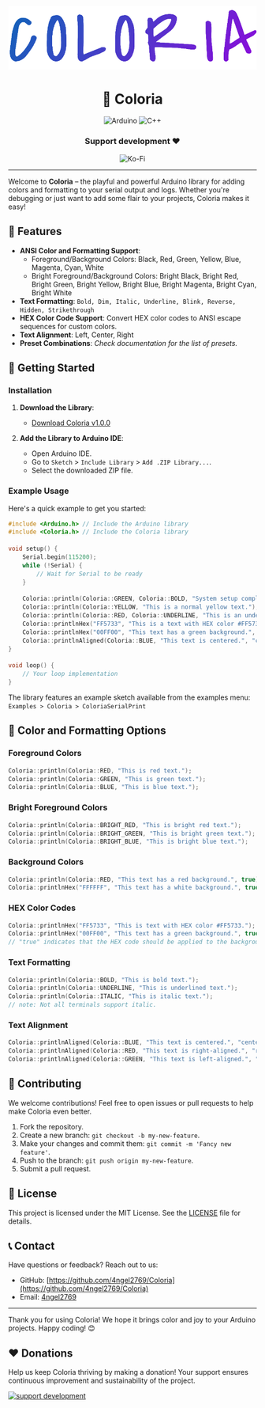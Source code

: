<div align="center">
    <img src="coloria.png" width=512>
    <h1>🎨 Coloria</h1>
    <!-- Badges -->
    <div>
        <img src="https://img.shields.io/badge/-Arduino-00979D?style=for-the-badge&logo=Arduino&logoColor=white" alt="Arduino" />
        <img src="https://img.shields.io/badge/c++-%2300599C.svg?style=for-the-badge&logo=c%2B%2B&logoColor=white" alt="C++" />
    </div>
    <h3>Support development ❤️</h3>
    <div>
        <img src="https://img.shields.io/badge/Ko--fi-F16061?style=for-the-badge&logo=ko-fi&logoColor=white" alt="Ko-Fi" href="https://ko-fi.com/angeldev0" />
    </div>
</div>

---

Welcome to **Coloria** – the playful and powerful Arduino library for adding colors and formatting to your serial output and logs. Whether you're debugging or just want to add some flair to your projects, Coloria makes it easy!

## 🌟 Features

- **ANSI Color and Formatting Support**:
  - Foreground/Background Colors: Black, Red, Green, Yellow, Blue, Magenta, Cyan, White
  - Bright Foreground/Background Colors: Bright Black, Bright Red, Bright Green, Bright Yellow, Bright Blue, Bright Magenta, Bright Cyan, Bright White
- **Text Formatting**: `Bold, Dim, Italic, Underline, Blink, Reverse, Hidden, Strikethrough`
- **HEX Color Code Support**: Convert HEX color codes to ANSI escape sequences for custom colors.
- **Text Alignment**: Left, Center, Right
- **Preset Combinations**: _Check documentation for the list of presets._

## 🚀 Getting Started

### Installation

1. **Download the Library**:
   - [Download Coloria v1.0.0](https://github.com/4ngel2769/Coloria/archive/v1.0.0.zip)

2. **Add the Library to Arduino IDE**:
   - Open Arduino IDE.
   - Go to `Sketch` > `Include Library` > `Add .ZIP Library...`.
   - Select the downloaded ZIP file.

### Example Usage

Here's a quick example to get you started:

```cpp
#include <Arduino.h> // Include the Arduino library
#include <Coloria.h> // Include the Coloria library

void setup() {
    Serial.begin(115200);
    while (!Serial) {
        // Wait for Serial to be ready
    }
    
    Coloria::println(Coloria::GREEN, Coloria::BOLD, "System setup complete.");
    Coloria::println(Coloria::YELLOW, "This is a normal yellow text.");
    Coloria::println(Coloria::RED, Coloria::UNDERLINE, "This is an underlined red text.");
    Coloria::printlnHex("FF5733", "This is a text with HEX color #FF5733.");
    Coloria::printlnHex("00FF00", "This text has a green background.", true);
    Coloria::printlnAligned(Coloria::BLUE, "This text is centered.", "center", 40);
}

void loop() {
    // Your loop implementation
}
```
The library features an example sketch available from the examples menu: `Examples > Coloria > ColoriaSerialPrint`


## 🎨 Color and Formatting Options

### Foreground Colors

```cpp
Coloria::println(Coloria::RED, "This is red text.");
Coloria::println(Coloria::GREEN, "This is green text.");
Coloria::println(Coloria::BLUE, "This is blue text.");
```

### Bright Foreground Colors

```cpp
Coloria::println(Coloria::BRIGHT_RED, "This is bright red text.");
Coloria::println(Coloria::BRIGHT_GREEN, "This is bright green text.");
Coloria::println(Coloria::BRIGHT_BLUE, "This is bright blue text.");
```

### Background Colors

```cpp
Coloria::println(Coloria::RED, "This text has a red background.", true);
Coloria::printlnHex("FFFFFF", "This text has a white background.", true);
```

### HEX Color Codes

```cpp
Coloria::printlnHex("FF5733", "This is text with HEX color #FF5733.");
Coloria::printlnHex("00FF00", "This text has a green background.", true);
// "true" indicates that the HEX code should be applied to the background.
```

### Text Formatting

```cpp
Coloria::println(Coloria::BOLD, "This is bold text.");
Coloria::println(Coloria::UNDERLINE, "This is underlined text.");
Coloria::println(Coloria::ITALIC, "This is italic text.");
// note: Not all terminals support italic.
```

### Text Alignment

```cpp
Coloria::printlnAligned(Coloria::BLUE, "This text is centered.", "center", 40);
Coloria::printlnAligned(Coloria::RED, "This text is right-aligned.", "right", 40);
Coloria::printlnAligned(Coloria::GREEN, "This text is left-aligned.", "left", 40);
```

## 🤝 Contributing

We welcome contributions! Feel free to open issues or pull requests to help make Coloria even better.

1. Fork the repository.
2. Create a new branch: `git checkout -b my-new-feature`.
3. Make your changes and commit them: `git commit -m 'Fancy new feature'`.
4. Push to the branch: `git push origin my-new-feature`.
5. Submit a pull request.

## 📄 License

This project is licensed under the MIT License. See the [LICENSE](LICENSE) file for details.

## 📞 Contact

Have questions or feedback? Reach out to us:

- GitHub: [https://github.com/4ngel2769/Coloria](https://github.com/4ngel2769/Coloria)
- Email: [4ngel2769](mailto:angeldevz0@proton.me)

---

Thank you for using Coloria! We hope it brings color and joy to your Arduino projects. Happy coding! 😊

## ❤️ Donations
Help us keep Coloria thriving by making a donation! Your support ensures continuous improvement and sustainability of the project.

[![support development](https://img.shields.io/badge/Ko--fi-F16061?style=for-the-badge&logo=ko-fi&logoColor=white)](https://ko-fi.com/angeldev0)